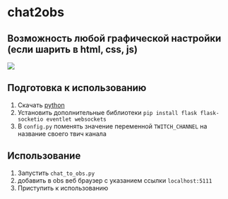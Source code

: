 # chat2obs
Возможность любой графической настройки (если шарить в html, css, js)
---
![](https://image.prntscr.com/image/9eWTq83ERr6TXaGJZIB-7Q.png)

## Подготовка к использованию
1. Скачать [python](https://www.python.org/downloads/)
2. Установить дополнительные библиотеки `pip install flask flask-socketio eventlet websockets`
3. В `config.py` поменять значение переменной `TWITCH_CHANNEL` на название своего твич канала

## Использование
1. Запустить `chat_to_obs.py`
2. добавить в obs веб браузер с указанием ссылки `localhost:5111`
3. Приступить к использованию




